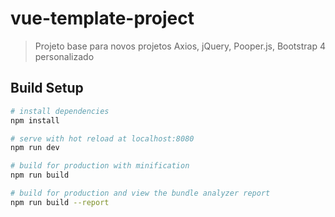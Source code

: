 # vue-template-project

> Projeto base para novos projetos
> Axios, jQuery, Pooper.js, Bootstrap 4 personalizado

## Build Setup

``` bash
# install dependencies
npm install

# serve with hot reload at localhost:8080
npm run dev

# build for production with minification
npm run build

# build for production and view the bundle analyzer report
npm run build --report
```
